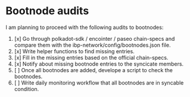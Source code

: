 # Bootnode audits 

I am planning to proceed with the following audits to bootnodes:

1. [x] Go through polkadot-sdk / encointer / paseo chain-specs and
compare them with the ibp-network/config/bootnodes.json file.
2. [x] Write helper functions to find missing entries.
3. [x] Fill in the missing entries based on the official chain-specs.
4. [x] Notify about missing bootnode entries to the syncicate members.
5. [ ] Once all bootnodes are added, develope a script to check the bootnodes.
6. [ ] Write daily monitoring workflow that all bootnodes are in syncable condition.

